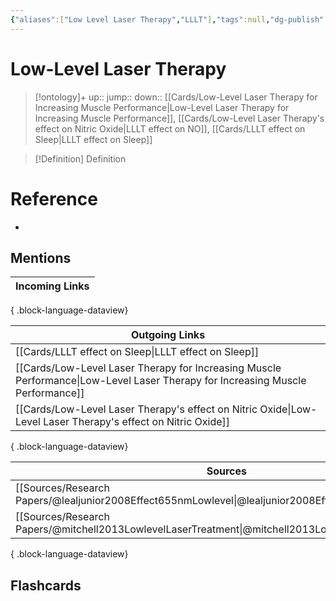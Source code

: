 ```yaml
---
{"aliases":["Low Level Laser Therapy","LLLT"],"tags":null,"dg-publish":true,"permalink":"/cards/low-level-laser-therapy/","dgPassFrontmatter":true}
---
```


# Low-Level Laser Therapy

> [!ontology]+
> up:: 
> jump:: 
> down:: [[Cards/Low-Level Laser Therapy for Increasing Muscle Performance\|Low-Level Laser Therapy for Increasing Muscle Performance]], [[Cards/Low-Level Laser Therapy's effect on Nitric Oxide\|LLLT effect on NO]], [[Cards/LLLT effect on Sleep\|LLLT effect on Sleep]]

> [!Definition] Definition

# Reference

- 

## Mentions

| Incoming Links |
| -------------- |

{ .block-language-dataview}

| Outgoing Links                                                                                                                    |
| --------------------------------------------------------------------------------------------------------------------------------- |
| [[Cards/LLLT effect on Sleep\|LLLT effect on Sleep]]                                                                           |
| [[Cards/Low-Level Laser Therapy for Increasing Muscle Performance\|Low-Level Laser Therapy for Increasing Muscle Performance]] |
| [[Cards/Low-Level Laser Therapy's effect on Nitric Oxide\|Low-Level Laser Therapy's effect on Nitric Oxide]]                   |

{ .block-language-dataview}

| Sources                                                                                                 |
| ------------------------------------------------------------------------------------------------------- |
| [[Sources/Research Papers/@lealjunior2008Effect655nmLowlevel\|@lealjunior2008Effect655nmLowlevel]]   |
| [[Sources/Research Papers/@mitchell2013LowlevelLaserTreatment\|@mitchell2013LowlevelLaserTreatment]] |

{ .block-language-dataview}

## Flashcards